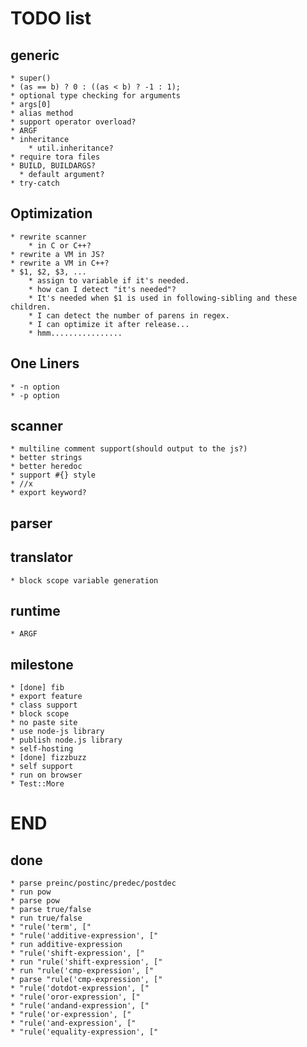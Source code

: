 TODO list
=========

generic
-------

    * super()
    * (as == b) ? 0 : ((as < b) ? -1 : 1);
    * optional type checking for arguments
    * args[0]
    * alias method
    * support operator overload?
    * ARGF
    * inheritance
        * util.inheritance?
    * require tora files
    * BUILD, BUILDARGS?
      * default argument?
    * try-catch

Optimization
------------

    * rewrite scanner
        * in C or C++?
    * rewrite a VM in JS?
    * rewrite a VM in C++?
    * $1, $2, $3, ...
        * assign to variable if it's needed.
        * how can I detect "it's needed"?
        * It's needed when $1 is used in following-sibling and these children.
        * I can detect the number of parens in regex.
        * I can optimize it after release...
        * hmm................

One Liners
----------

    * -n option
    * -p option

scanner
-------

    * multiline comment support(should output to the js?)
    * better strings
    * better heredoc
    * support #{} style
    * //x
    * export keyword?

parser
------


translator
----------

    * block scope variable generation

runtime
-------

    * ARGF

milestone
---------

    * [done] fib
    * export feature
    * class support
    * block scope
    * no paste site
    * use node-js library
    * publish node.js library
    * self-hosting
    * [done] fizzbuzz
    * self support
    * run on browser
    * Test::More

END
===

done
----

    * parse preinc/postinc/predec/postdec
    * run pow
    * parse pow
    * parse true/false
    * run true/false
    * "rule('term', ["
    * "rule('additive-expression', ["
    * run additive-expression
    * "rule('shift-expression', ["
    * run "rule('shift-expression', ["
    * run "rule('cmp-expression', ["
    * parse "rule('cmp-expression', ["
    * "rule('dotdot-expression', ["
    * "rule('oror-expression', ["
    * "rule('andand-expression', ["
    * "rule('or-expression', ["
    * "rule('and-expression', ["
    * "rule('equality-expression', ["

